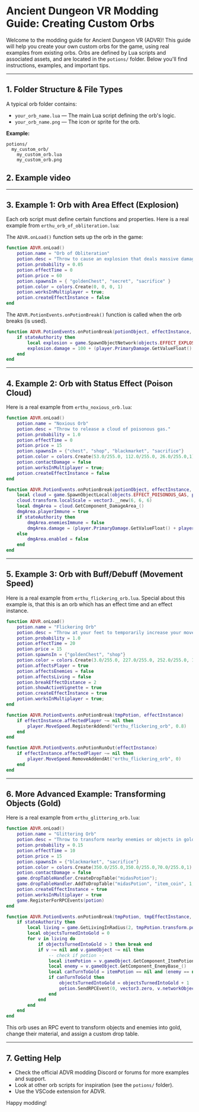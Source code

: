 
# Ancient Dungeon VR Modding Guide: Creating Custom Orbs

Welcome to the modding guide for Ancient Dungeon VR (ADVR)! This guide will help you create your own custom orbs for the game, using real examples from existing orbs. Orbs are defined by Lua scripts and associated assets, and are located in the `potions/` folder. Below you'll find instructions, examples, and important tips.

---

## 1. Folder Structure & File Types

A typical orb folder contains:

- `your_orb_name.lua` — The main Lua script defining the orb's logic.
- `your_orb_name.png` — The icon or sprite for the orb.

**Example:**
```
potions/
  my_custom_orb/
    my_custom_orb.lua
    my_custom_orb.png
```

## 2. Example video

---

## 3. Example 1: Orb with Area Effect (Explosion)

Each orb script must define certain functions and properties. Here is a real example from `erthu_orb_of_obliteration.lua`:

The `ADVR.onLoad()` function sets up the orb in the game:

```lua
function ADVR.onLoad()
    potion.name = "Orb of Obliteration"
    potion.desc = "Throw to cause an explosion that deals massive damage"
    potion.probability = 0.05
    potion.effectTime = 0
    potion.price = 60
    potion.spawnsIn = { "goldenChest", "secret", "sacrifice" }
    potion.color = colors.Create(0, 0, 0, 1)
    potion.worksInMultiplayer = true;
    potion.createEffectInstance = false
end
```

The `ADVR.PotionEvents.onPotionBreak()` function is called when the orb breaks (is used). 

```lua
function ADVR.PotionEvents.onPotionBreak(potionObject, effectInstance, stateAuthority)
    if stateAuthority then
        local explosion = game.SpawnObjectNetwork(objects.EFFECT_EXPLOSION_BIG, potionObject.transform.position).GetComponent_Explosion_()
        explosion.damage = 100 + (player.PrimaryDamage.GetValueFloat() + player.SecondaryDamage.GetValueFloat()) * 4
    end
end
```

---


## 4. Example 2: Orb with Status Effect (Poison Cloud)

Here is a real example from `erthu_noxious_orb.lua`:

```lua
function ADVR.onLoad()
    potion.name = "Noxious Orb"
    potion.desc = "Throw to release a cloud of poisonous gas."
    potion.probability = 1.0
    potion.effectTime = 0
    potion.price = 15
    potion.spawnsIn = {"chest", "shop", "blackmarket", "sacrifice"}
    potion.color = colors.Create(53.0/255.0, 112.0/255.0, 26.0/255.0,1)
    potion.contactDamage = false
    potion.worksInMultiplayer = true;
    potion.createEffectInstance = false
end

function ADVR.PotionEvents.onPotionBreak(potionObject, effectInstance, stateAuthority)
    local cloud = game.SpawnObjectLocal(objects.EFFECT_POISONOUS_GAS, potionObject.transform.position)
    cloud.transform.localScale = vector3.__new(6, 6, 6)
    local dmgArea = cloud.GetComponent_DamageArea_()
    dmgArea.playerImmune = true
    if stateAuthority then
        dmgArea.enemiesImmune = false
        dmgArea.damage = (player.PrimaryDamage.GetValueFloat() + player.SecondaryDamage.GetValueFloat()) * 0.4
    else
        dmgArea.enabled = false
    end
end
```

---


## 5. Example 3: Orb with Buff/Debuff (Movement Speed)

Here is a real example from `erthu_flickering_orb.lua`. Special about this example is, that this is an orb which has an effect time and an effect instance. 

```lua
function ADVR.onLoad()
    potion.name = "Flickering Orb"
    potion.desc = "Throw at your feet to temporarily increase your movement speed."
    potion.probability = 1.0
    potion.effectTime = 20
    potion.price = 15
    potion.spawnsIn = {"goldenChest", "shop"}
    potion.color = colors.Create(3.0/255.0, 227.0/255.0, 252.0/255.0, 1.0)
    potion.affectsPlayer = true
    potion.affectsEnemies = false
    potion.affectsLiving = false
    potion.breakEffectDistance = 2
    potion.showActiveVignette = true
    potion.createEffectInstance = true
    potion.worksInMultiplayer = true;
end

function ADVR.PotionEvents.onPotionBreak(tmpPotion, effectInstance)
    if effectInstance.affectedPlayer ~= nil then
        player.MoveSpeed.RegisterAddend("erthu_flickering_orb", 0.8)
    end
end

function ADVR.PotionEvents.onPotionRunOut(effectInstance)
    if effectInstance.affectedPlayer ~= nil then
        player.MoveSpeed.RemoveAddendAt("erthu_flickering_orb", 0)
    end
end
```

---


## 6. More Advanced Example: Transforming Objects (Gold)

Here is a real example from `erthu_glittering_orb.lua`:

```lua
function ADVR.onLoad()
    potion.name = "Glittering Orb"
    potion.desc = "Throw to transform nearby enemies or objects in gold."
    potion.probability = 0.15
    potion.effectTime = 10
    potion.price = 15
    potion.spawnsIn = {"blackmarket", "sacrifice"}
    potion.color = colors.Create(350.0/255.0,350.0/255.0,70.0/255.0,1)
    potion.contactDamage = false
    game.dropTableHandler.CreateDropTable("midasPotion");
    game.dropTableHandler.AddToDropTable("midasPotion", "item_coin", 1, 1, 1, 15, 20)
    potion.createEffectInstance = true
    potion.worksInMultiplayer = true
    game.RegisterForRPCEvents(potion)
end

function ADVR.PotionEvents.onPotionBreak(tmpPotion, tmpEffectInstance, stateAuthority)
    if stateAuthority then
        local living = game.GetLivingInRadius(2, tmpPotion.transform.position)
        local objectsTurnedIntoGold = 0
        for v in living do
            if objectsTurnedIntoGold > 3 then break end
            if v ~= nil and v.gameObject ~= nil then
                -- check if potion --
                local itemPotion = v.gameObject.GetComponent_ItemPotion_()
                local enemy = v.gameObject.GetComponent_EnemyBase_()
                local canTurnToGold = itemPotion == nil and (enemy == nil or not enemy.isBoss())
                if canTurnToGold then
                    objectsTurnedIntoGold = objectsTurnedIntoGold + 1
                    potion.SendRPCEvent(0, vector3.zero, v.networkObject, rpcType.TO_ALL)
                end
            end
        end
    end
end
```

This orb uses an RPC event to transform objects and enemies into gold, change their material, and assign a custom drop table.

---

## 7. Getting Help

- Check the official ADVR modding Discord or forums for more examples and support.
- Look at other orb scripts for inspiration (see the `potions/` folder).
- Use the VSCode extension for ADVR.

Happy modding!
